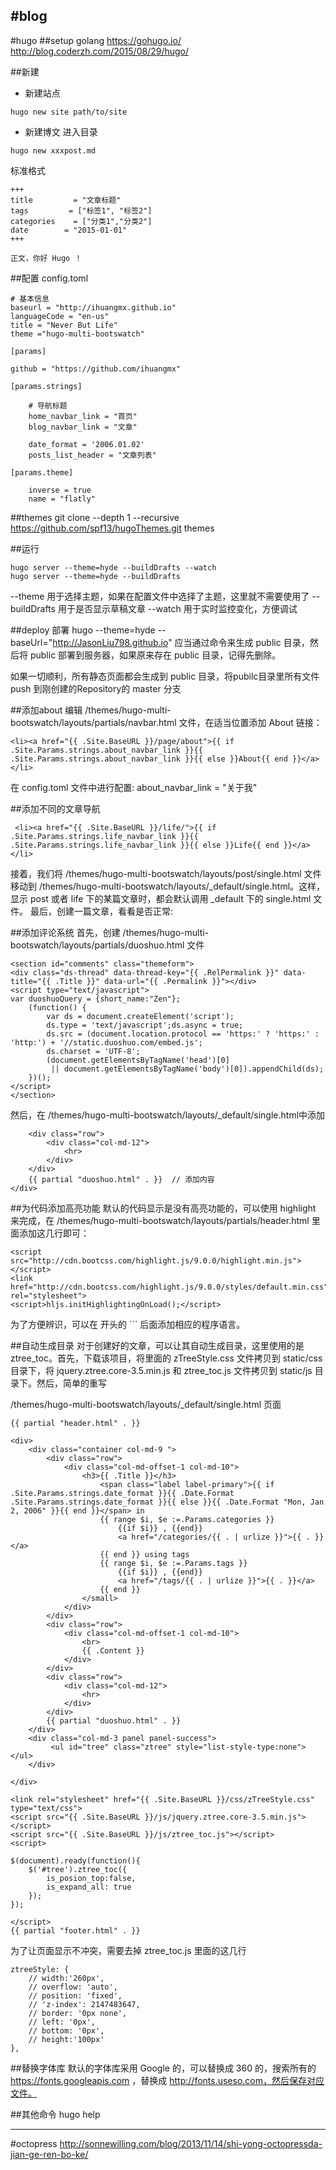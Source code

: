 #blog
----
#hugo
##setup
golang
https://gohugo.io/
http://blog.coderzh.com/2015/08/29/hugo/

##新建
* 新建站点
```
hugo new site path/to/site
```

* 新建博文
进入目录
```
hugo new xxxpost.md
```
标准格式
```
+++
title         = "文章标题"
tags         = ["标签1", "标签2"]
categories    = ["分类1","分类2"]
date        = "2015-01-01"
+++

正文，你好 Hugo ！

```

##配置
config.toml
```
# 基本信息
baseurl = "http://ihuangmx.github.io"
languageCode = "en-us"
title = "Never But Life"
theme ="hugo-multi-bootswatch"

[params]

github = "https://github.com/ihuangmx"

[params.strings]

    # 导航标题
    home_navbar_link = "首页"
    blog_navbar_link = "文章"

    date_format = '2006.01.02'
    posts_list_header = "文章列表"

[params.theme]

    inverse = true
    name = "flatly"
```

##themes
git clone --depth 1 --recursive https://github.com/spf13/hugoThemes.git themes

##运行
```
hugo server --theme=hyde --buildDrafts --watch
hugo server --theme=hyde --buildDrafts
```
--theme 用于选择主题，如果在配置文件中选择了主题，这里就不需要使用了
--buildDrafts 用于是否显示草稿文章
--watch 用于实时监控变化，方便调试

##deploy 部署
hugo --theme=hyde --baseUrl="http://JasonLiu798.github.io"
应当通过命令来生成 public 目录，然后将 public 部署到服务器，如果原来存在 public 目录，记得先删除。

如果一切顺利，所有静态页面都会生成到 public 目录，将pubilc目录里所有文件 push 到刚创建的Repository的 master 分支

##添加about
编辑 /themes/hugo-multi-bootswatch/layouts/partials/navbar.html 文件，在适当位置添加 About 链接：
```
<li><a href="{{ .Site.BaseURL }}/page/about">{{ if .Site.Params.strings.about_navbar_link }}{{ .Site.Params.strings.about_navbar_link }}{{ else }}About{{ end }}</a></li>
```
在 config.toml 文件中进行配置:
about_navbar_link = "关于我"

##添加不同的文章导航
```
 <li><a href="{{ .Site.BaseURL }}/life/">{{ if .Site.Params.strings.life_navbar_link }}{{ .Site.Params.strings.life_navbar_link }}{{ else }}Life{{ end }}</a></li>
```
接着，我们将 /themes/hugo-multi-bootswatch/layouts/post/single.html 文件移动到 /themes/hugo-multi-bootswatch/layouts/_default/single.html。这样，显示 post 或者 life 下的某篇文章时，都会默认调用 _default 下的 single.html 文件。
最后，创建一篇文章，看看是否正常:

##添加评论系统
首先，创建 /themes/hugo-multi-bootswatch/layouts/partials/duoshuo.html 文件
```
<section id="comments" class="themeform">
<div class="ds-thread" data-thread-key="{{ .RelPermalink }}" data-title="{{ .Title }}" data-url="{{ .Permalink }}"></div>
<script type="text/javascript">
var duoshuoQuery = {short_name:"Zen"};
    (function() {
        var ds = document.createElement('script');
        ds.type = 'text/javascript';ds.async = true;
        ds.src = (document.location.protocol == 'https:' ? 'https:' : 'http:') + '//static.duoshuo.com/embed.js';
        ds.charset = 'UTF-8';
        (document.getElementsByTagName('head')[0] 
         || document.getElementsByTagName('body')[0]).appendChild(ds);
    })();
</script>
</section>
```
然后，在 /themes/hugo-multi-bootswatch/layouts/_default/single.html中添加
```
    <div class="row">
        <div class="col-md-12">
            <hr>
        </div>
    </div>
    {{ partial "duoshuo.html" . }}  // 添加内容
</div>
```

##为代码添加高亮功能
默认的代码显示是没有高亮功能的，可以使用 highlight 来完成，在 /themes/hugo-multi-bootswatch/layouts/partials/header.html 里面添加这几行即可：
```
<script src="http://cdn.bootcss.com/highlight.js/9.0.0/highlight.min.js"></script>
<link href="http://cdn.bootcss.com/highlight.js/9.0.0/styles/default.min.css" rel="stylesheet">
<script>hljs.initHighlightingOnLoad();</script>
```
为了方便辨识，可以在 开头的 ``` 后面添加相应的程序语言。

##自动生成目录
对于创建好的文章，可以让其自动生成目录，这里使用的是ztree_toc。首先，下载该项目，将里面的 zTreeStyle.css 文件拷贝到 static/css 目录下，将 jquery.ztree.core-3.5.min.js 和 ztree_toc.js 文件拷贝到 static/js 目录下。然后，简单的重写

/themes/hugo-multi-bootswatch/layouts/_default/single.html 页面
```
{{ partial "header.html" . }}

<div>
    <div class="container col-md-9 ">
        <div class="row">
            <div class="col-md-offset-1 col-md-10">
                <h3>{{ .Title }}</h3>
                    <span class="label label-primary">{{ if .Site.Params.strings.date_format }}{{ .Date.Format .Site.Params.strings.date_format }}{{ else }}{{ .Date.Format "Mon, Jan 2, 2006" }}{{ end }}</span> in 
                    {{ range $i, $e :=.Params.categories }}
                        {{if $i}} , {{end}}
                        <a href="/categories/{{ . | urlize }}">{{ . }}</a>
                    {{ end }} using tags
                    {{ range $i, $e :=.Params.tags }}
                        {{if $i}} , {{end}}
                        <a href="/tags/{{ . | urlize }}">{{ . }}</a>
                    {{ end }}
                </small>
            </div>
        </div>
        <div class="row">
            <div class="col-md-offset-1 col-md-10">
                <br>
                {{ .Content }}
            </div>
        </div>
        <div class="row">
            <div class="col-md-12">
                <hr>
            </div>
        </div>
        {{ partial "duoshuo.html" . }}
    </div>
    <div class="col-md-3 panel panel-success">
         <ul id="tree" class="ztree" style="list-style-type:none"></ul>
    </div>

</div>

<link rel="stylesheet" href="{{ .Site.BaseURL }}/css/zTreeStyle.css" type="text/css">
<script src="{{ .Site.BaseURL }}/js/jquery.ztree.core-3.5.min.js"></script>
<script src="{{ .Site.BaseURL }}/js/ztree_toc.js"></script>
<script>

$(document).ready(function(){
    $('#tree').ztree_toc({
        is_posion_top:false,
        is_expand_all: true
    });
});

</script>
{{ partial "footer.html" . }}
```
为了让页面显示不冲突，需要去掉 ztree_toc.js 里面的这几行
```
ztreeStyle: {
    // width:'260px',
    // overflow: 'auto',
    // position: 'fixed',
    // 'z-index': 2147483647,
    // border: '0px none',
    // left: '0px',
    // bottom: '0px',
    // height:'100px'
},
```

##替换字体库
默认的字体库采用 Google 的，可以替换成 360 的，搜索所有的 https://fonts.googleapis.com ，替换成 http://fonts.useso.com，然后保存对应文件。

##其他命令
hugo help



---
#octopress
http://sonnewilling.com/blog/2013/11/14/shi-yong-octopressda-jian-ge-ren-bo-ke/
